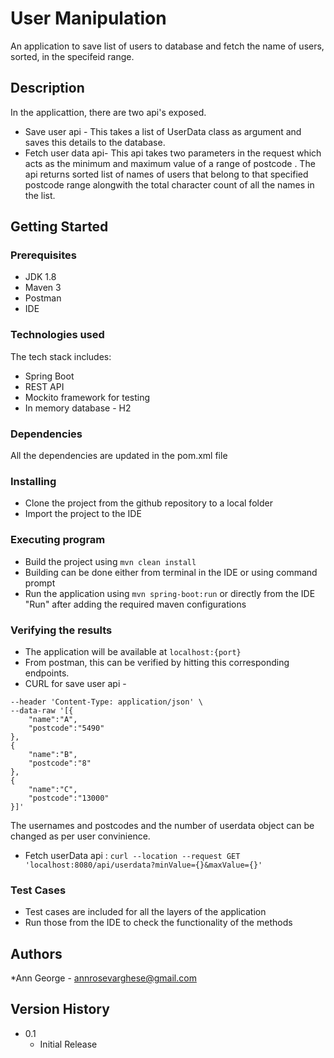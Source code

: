 # User Manipulation

An application to save list of users to database and fetch the name of users, sorted, in the specifeid range.

## Description

In the applicattion, there are two api's exposed. 
* Save user api - This takes a list of UserData class as argument and saves this details to the database.
* Fetch user data api- This api takes two parameters in the request which acts as the minimum and maximum value of a range of postcode . The api returns sorted list of names of  users that belong to that specified postcode range alongwith the total character count of all the names in the list.

## Getting Started

### Prerequisites

* JDK 1.8
* Maven 3
* Postman
* IDE

### Technologies used
The tech stack includes:
* Spring Boot
* REST API
* Mockito framework for testing
* In memory database - H2

### Dependencies
All the dependencies are updated in the pom.xml file

### Installing

* Clone the project from the github repository to a local folder 
* Import the project to the IDE

### Executing program

* Build the project using ```mvn clean install ```
* Building can be done either from terminal in the IDE or using command prompt
* Run the application using ```mvn spring-boot:run``` or directly from the IDE "Run" after adding the required maven configurations

### Verifying the results

* The application will be available at ```localhost:{port}```
* From postman, this can be verified by hitting this corresponding endpoints. 
* CURL for save user api - 

```curl --location --request POST 'localhost:8080/api/users' \
--header 'Content-Type: application/json' \
--data-raw '[{
    "name":"A",
    "postcode":"5490"
},
{
    "name":"B",
    "postcode":"8"
},
{
    "name":"C",
    "postcode":"13000"
}]'
```
The usernames and postcodes and the number of userdata object can be changed as per user convinience.
* Fetch userData api :
    ```curl --location --request GET 'localhost:8080/api/userdata?minValue={}&maxValue={}'```

### Test Cases

* Test cases are included for all the layers of the application
* Run those from the IDE to check the functionality of the methods

## Authors

*Ann George - annrosevarghese@gmail.com

## Version History

* 0.1
    * Initial Release
